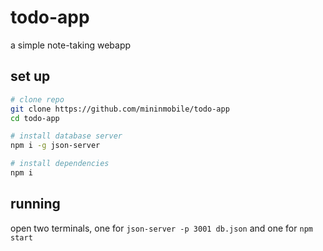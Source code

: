 # todo-app
a simple note-taking webapp

## set up
```sh
# clone repo
git clone https://github.com/mininmobile/todo-app
cd todo-app

# install database server
npm i -g json-server

# install dependencies
npm i
```

## running
open two terminals, one for `json-server -p 3001 db.json` and one for `npm start`
